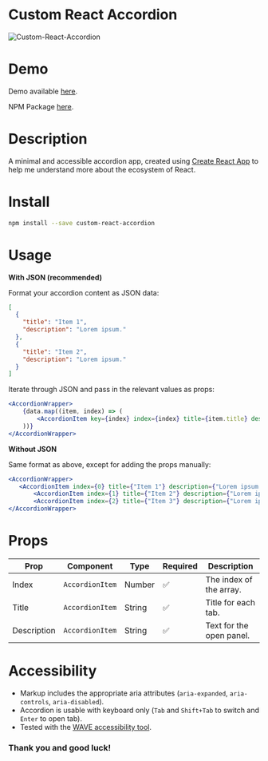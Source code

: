 # Custom React Accordion

![Custom-React-Accordion](https://user-images.githubusercontent.com/11468352/122650120-056fa800-d129-11eb-9caf-e1095a06478a.jpeg)

# Demo

Demo available [here](https://peteraiello.github.io/custom-react-accordion/).

NPM Package [here](https://www.npmjs.com/package/custom-react-accordion).

# Description

A minimal and accessible accordion app, created using [Create React App](https://create-react-app.dev/) to help me understand more about the ecosystem of React. 

# Install 

```bash
npm install --save custom-react-accordion
```

# Usage

**With JSON (recommended)**

Format your accordion content as JSON data:

```json
[
  {
    "title": "Item 1",
    "description": "Lorem ipsum."
  },
  {
    "title": "Item 2",
    "description": "Lorem ipsum."
  }
]
```

Iterate through JSON and pass in the relevant values as props: 

```jsx
<AccordionWrapper>
    {data.map((item, index) => (
        <AccordionItem key={index} index={index} title={item.title} description={item.description} />
    ))}
</AccordionWrapper>
```

**Without JSON**

Same format as above, except for adding the props manually: 

 ```jsx
<AccordionWrapper>
    <AccordionItem index={0} title={"Item 1"} description={"Lorem ipsum."}></AccordionItem>
        <AccordionItem index={1} title={"Item 2"} description={"Lorem ipsum."}></AccordionItem>
        <AccordionItem index={2} title={"Item 3"} description={"Lorem ipsum."}></AccordionItem>
</AccordionWrapper>
```

# Props

| Prop        | Component        | Type        | Required           | Description                     | 
| ----------- | ---------------- | ----------- | ------------------ | ------------------------------- |
| Index       | `AccordionItem`  | Number      | :white_check_mark: | The index of the array.         |
| Title       | `AccordionItem`  | String      | :white_check_mark: | Title for each tab.             |
| Description | `AccordionItem`  | String      | :white_check_mark: | Text for the open panel.        |

# Accessibility

- Markup includes the appropriate aria attributes (`aria-expanded`, `aria-controls`, `aria-disabled`).
- Accordion is usable with keyboard only (`Tab` and `Shift+Tab` to switch and `Enter` to open tab). 
- Tested with the [WAVE accessibility tool](https://wave.webaim.org/extension/).

### Thank you and good luck!
